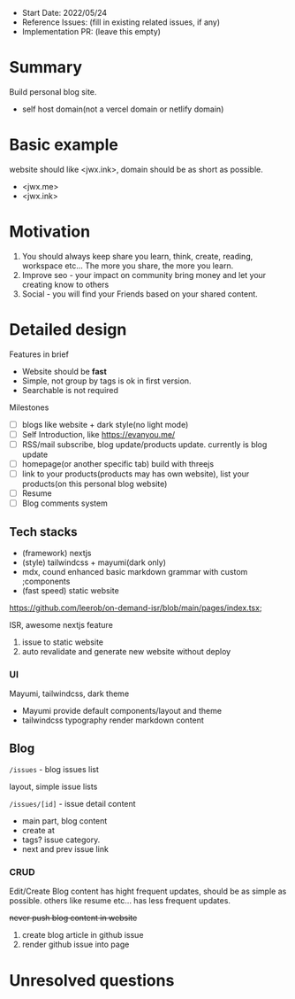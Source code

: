 - Start Date: 2022/05/24
- Reference Issues: (fill in existing related issues, if any)
- Implementation PR: (leave this empty)

# Summary

Build personal blog site.

- self host domain(not a vercel domain or netlify domain)

# Basic example

website should like <jwx.ink>, domain should be as short as possible.

- <jwx.me>
- <jwx.ink>

# Motivation

1. You should always keep share you learn, think, create, reading, workspace etc... The more you share, the more you learn.
2. Improve seo - your impact on community bring money and let your creating know to others
3. Social - you will find your Friends based on your shared content.

# Detailed design

Features in brief

- Website should be **fast**
- Simple, not group by tags is ok in first version.
- Searchable is not required 

Milestones

- [ ] blogs like website + dark style(no light mode)
- [ ] Self Introduction, like https://evanyou.me/
- [ ] RSS/mail subscribe, blog update/products update. currently is blog update
- [ ] homepage(or another specific tab) build with threejs
- [ ] link to your products(products may has own website), list your products(on this personal blog website)
- [ ] Resume
- [ ] Blog comments system

## Tech stacks

- (framework) nextjs
- (style) tailwindcss + mayumi(dark only)
- mdx, cound enhanced basic markdown grammar with custom ;components
- (fast speed) static website

https://github.com/leerob/on-demand-isr/blob/main/pages/index.tsx;

ISR, awesome nextjs feature

1. issue to static website
2. auto revalidate and generate new website without deploy

### UI

Mayumi, tailwindcss, dark theme

- Mayumi provide default components/layout and theme
- tailwindcss typography render markdown content

## Blog

`/issues` - blog issues list

layout, simple issue lists

`/issues/[id]` - issue detail content

- main part, blog content
- create at
- tags? issue category.
- next and prev issue link

### CRUD

Edit/Create Blog content has hight frequent updates, should be as simple as possible. others like resume etc... has less frequent updates.

~~never push blog content in website~~

1. create blog article in github issue
2. render github issue into page

# Unresolved questions
